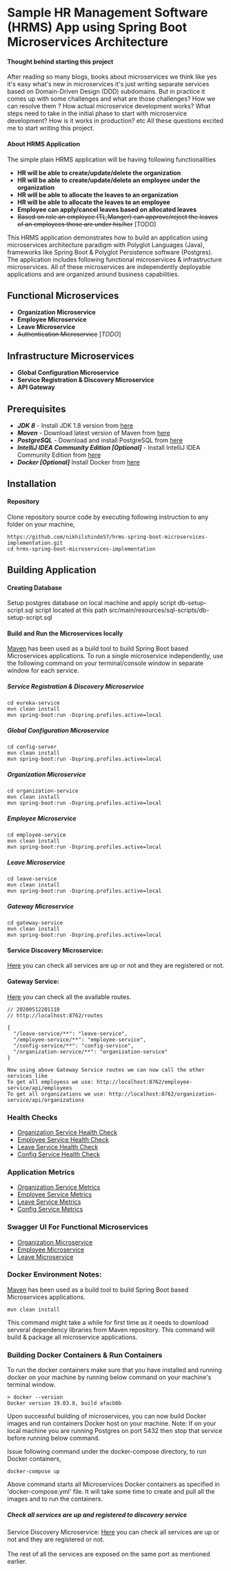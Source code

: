 # Sample HR Management Software (HRMS) App using Spring Boot Microservices Architecture

#### Thought behind starting this project

After reading so many blogs, books about microservices we think like yes it's easy what's new in microservices it's just writing separate services based on Domain-Driven Design (DDD) subdomains.
But in practice it comes up with some challenges and what are those challenges? How we can resolve them ? How actual microservice development works? What steps need to take in the initial phase to start with microservice development? How is it works in production? etc
All these questions excited me to start writing this project. 

#### About HRMS Application
The simple plain HRMS application will be having following functionalities
* **HR will be able to create/update/delete the organization**
* **HR will be able to create/update/delete an employee under the organization**
* **HR will be able to allocate the leaves to an organization**
* **HR will be able to allocate the leaves to an employee**
* **Employee can apply/cancel leaves based on allocated leaves**
* ~~Based on role an employee (TL,Manger) can approve/reject the leaves of an employees those are under his/her~~ [TODO]


This HRMS application demonstrates how to build an application using microservices architecture paradigm with Polyglot Languages (Java), frameworks like Spring Boot & Polyglot Persistence software (Postgres).
The application includes following functional microservices & infrastructure microservices. All of these microservices are independently deployable applications and are organized around business capabilities.

## Functional Microservices
* **Organization Microservice**
* **Employee Microservice**
* **Leave Microservice**
* ~~Authentication Microservice~~ [_TODO_]

## Infrastructure Microservices
* **Global Configuration Microservice**
* **Service Registration & Discovery Microservice**
* **API Gateway**

## Prerequisites
* **_JDK 8_** - Install JDK 1.8 version from [here](http://www.oracle.com/technetwork/java/javase/downloads/jdk8-downloads-2133151.html)
* **_Maven_** - Download latest version of Maven from [here](https://maven.apache.org/download.cgi)
* **_PostgreSQL_** - Download and install PostgreSQL from [here](https://www.postgresql.org/download/)
* **_IntelliJ IDEA Community Edition [Optional]_** - Install IntelliJ IDEA Community Edition from [here](https://www.jetbrains.com/idea/#chooseYourEdition)
* **_Docker [Optional]_** Install Docker from [here](https://www.docker.com/products/docker-desktop)

## Installation
#### Repository
Clone repository source code by executing following instruction to any folder on your machine,
```
https://github.com/nikhilshinde57/hrms-spring-boot-microservices-implementation.git
cd hrms-spring-boot-microservices-implementation
```

## Building Application
#### Creating Database
Setup postgres database on local machine and apply script db-setup-script.sql script located at this path src/main/resources/sql-scripts/db-setup-script.sql
#### Build and Run the Microservices locally
[Maven](http://maven.apache.org/guides/getting-started/) has been used as a build tool to build Spring Boot based Microservices applications.
To run a single microservice independently, use the following command on your terminal/console window in separate window for each service.

##### Service Registration & Discovery Microservice
```
cd eureka-service
mvn clean install
mvn spring-boot:run -Dspring.profiles.active=local
```
##### Global Configuration Microservice
```
cd config-server
mvn clean install
mvn spring-boot:run -Dspring.profiles.active=local
```
##### Organization Microservice
```
cd organization-service
mvn clean install
mvn spring-boot:run -Dspring.profiles.active=local
```
##### Employee Microservice
```
cd employee-service
mvn clean install
mvn spring-boot:run -Dspring.profiles.active=local
```
##### Leave Microservice
```
cd leave-service
mvn clean install
mvn spring-boot:run -Dspring.profiles.active=local
```

##### Gateway Microservice
```
cd gateway-service
mvn clean install
mvn spring-boot:run -Dspring.profiles.active=local
```
 
#### Service Discovery Microservice: 
[Here](http://localhost:8761/) you can check all services are up or not and they are registered or not.
#### Gateway Service:
[Here](http://localhost:8762/routes) you can check all the available routes.

```
// 20200512201118
// http://localhost:8762/routes

{
  "/leave-service/**": "leave-service",
  "/employee-service/**": "employee-service",
  "/config-service/**": "config-service",
  "/organization-service/**": "organization-service"
}

Now using above Gateway Service routes we can now call the other services like 
To get all employess we use: http://localhost:8762/employee-service/api/employees
To get all organizations we use: http://localhost:8762/organization-service/api/organizations  
```

### Health Checks

- [Organization Service Health Check](http://localhost:8030/actuator/health)
- [Employee Service Health Check](http://localhost:8040/actuator/health)
- [Leave Service Health Check](http://localhost:8050/actuator/health)
- [Config Service Health Check](http://localhost:8888/actuator/health)

### Application Metrics

- [Organization Service Metrics](http://localhost:8030/actuator/metrics)
- [Employee Service Metrics](http://localhost:8040/actuator/metrics)
- [Leave Service Metrics](http://localhost:8050/actuator/metrics)
- [Config Service Metrics](http://localhost:8888/actuator/metrics)

### Swagger UI For Functional Microservices
- [Organization Microservice](http://localhost:8030/swagger-ui.html)
- [Employee Microservice](http://localhost:8040/swagger-ui.html)
- [Leave Microservice](http://localhost:8050/swagger-ui.html)

### Docker Environment Notes:
[Maven](http://maven.apache.org/guides/getting-started/) has been used as a build tool to build Spring Boot based Microservices applications.
```
mvn clean install
```
This command might take a while for first time as it needs to download serveral dependency libraries from Maven repository. This command will build & package all microservice applications.

### Building Docker Containers & Run Containers
To run the docker containers make sure that you have installed and running docker on your machine by running below command on your machine's terminal window.
```
> docker --version
Docker version 19.03.8, build afacb8b
```
Upon successful building of microservices, you can now build Docker images and run containers Docker host on your machine. Note: If on your local machine you are running Postgres on port 5432 then stop that service before running below command. 

Issue following command under the docker-compose directory, to run Docker containers,
```
docker-compose up
```
Above command starts all Microservices Docker containers as specified in 'docker-compose.yml' file. It will take some time to create and pull all the images and to run the containers. 

##### Check all services are up and registered to discovery service 
Service Discovery Microservice: [Here](http://localhost:8761/) you can check all services are up or not and they are registered or not.<br /><br />
The rest of all the services are exposed on the same port as mentioned earlier.